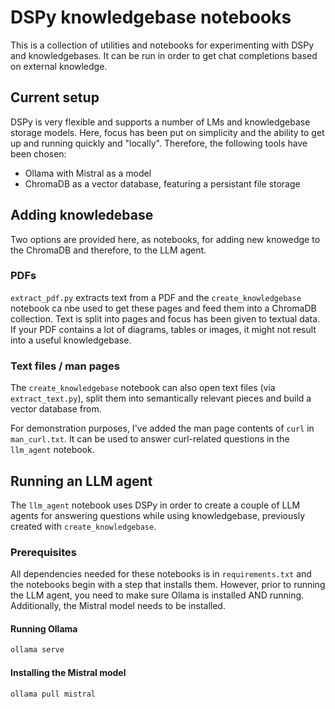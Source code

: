 # DSPy knowledgebase notebooks

This is a collection of utilities and notebooks for experimenting with DSPy and knowledgebases. It can be run in order to get chat completions based on external knowledge.

## Current setup

DSPy is very flexible and supports a number of LMs and knowledgebase storage models. Here, focus has been put on simplicity and the ability to get up and running quickly and "locally". Therefore, the following tools have been chosen:
* Ollama with Mistral as a model
* ChromaDB as a vector database, featuring a persistant file storage

## Adding knowledebase

Two options are provided here, as notebooks, for adding new knowedge to the ChromaDB and therefore, to the LLM agent.

### PDFs

`extract_pdf.py` extracts text from a PDF and the `create_knowledgebase` notebook ca nbe used to get these pages and feed them into a ChromaDB collection. Text is split into pages and focus has been given to textual data. If your PDF contains a lot of diagrams, tables or images, it might not result into a useful knowledgebase.

### Text files / man pages

The `create_knowledgebase` notebook can also open text files (via `extract_text.py`), split them into semantically relevant pieces and build a vector database from.

For demonstration purposes, I've added the man page contents of `curl` in `man_curl.txt`. It can be used to answer curl-related questions in the `llm_agent` notebook.

## Running an LLM agent

The `llm_agent` notebook uses DSPy in order to create a couple of LLM agents for answering questions while using knowledgebase, previously created with `create_knowledgebase`.

### Prerequisites

All dependencies needed for these notebooks is in `requirements.txt` and the notebooks begin with a step that installs them. However, prior to running the LLM agent, you need to make sure Ollama is installed AND running. Additionally, the Mistral model needs to be installed.

#### Running Ollama

```bash
ollama serve
```

#### Installing the Mistral model

```bash
ollama pull mistral
```
